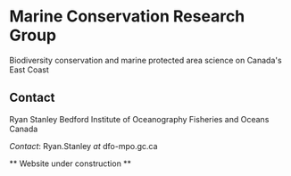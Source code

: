 # Marine Conservation Research Group
Biodiversity conservation and marine protected area science on Canada's East Coast

## Contact

Ryan Stanley 
Bedford Institute of Oceanography
Fisheries and Oceans Canada

*Contact*: Ryan.Stanley _at_ dfo-mpo.gc.ca

** Website under construction **
